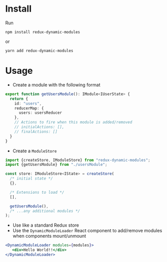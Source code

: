 # Install
Run 
```
npm install redux-dynamic-modules
```

or 
```
yarn add redux-dynamic-modules
```

# Usage
* Create a module with the following format

```typescript
export function getUsersModule(): IModule<IUserState> {
  return {
    id: "users",
    reducerMap: {
      users: usersReducer
    },
    // Actions to fire when this module is added/removed
    // initialActions: [],
    // finalActions: []
  }
}

```

* Create a `ModuleStore`

```typescript
import {createStore, IModuleStore} from "redux-dynamic-modules";
import {getUsersModule} from "./usersModule";

const store: IModuleStore<IState> = createStore(
  /* initial state */
  {},

  /* Extensions to load */ 
  [],

  getUsersModule(), 
  /* ...any additional modules */
);
```

*  Use like a standard Redux store
* Use the `DynamicModuleLoader` React component to add/remove modules when components mount/unmount

```jsx
<DynamicModuleLoader modules={modules}>
   <div>Hello World!!</div>
</DynamicModuleLoader>
``` 